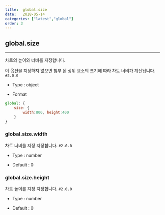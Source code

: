 ```yaml
---
title:  global.size
date:   2018-05-14
categories: ["latest","global"]
order: 3
---
```


## global.size
---

차트의 높이와 너비를 지정합니다.

이 옵션을 지정하지 않으면 첨부 된 상위 요소의 크기에 따라 차트 너비가 계산됩니다. `#2.0.0`

* Type : object

* Format
```javascript
global: {
    size: { 
        width:800, height:400
    }
}
```

### global.size.width 

차트 너비를 지정 지정합니다. `#2.0.0`

* Type : number

* Default : 0

### global.size.height

차트 높이를 지정 지정합니다. `#2.0.0`

* Type : number

* Default : 0
